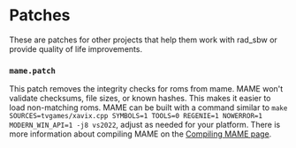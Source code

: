 # Patches

These are patches for other projects that help them work with rad_sbw or provide quality of life improvements.

### `mame.patch`

This patch removes the integrity checks for roms from mame. MAME won't validate checksums, file sizes, or known hashes. This makes it easier to load non-matching roms. MAME can be built with a command similar to `make SOURCES=tvgames/xavix.cpp SYMBOLS=1 TOOLS=0 REGENIE=1 NOWERROR=1 MODERN_WIN_API=1 -j8 vs2022`, adjust as needed for your platform. There is more information about compiling MAME on the [Compiling MAME page](https://docs.mamedev.org/initialsetup/compilingmame.html).
